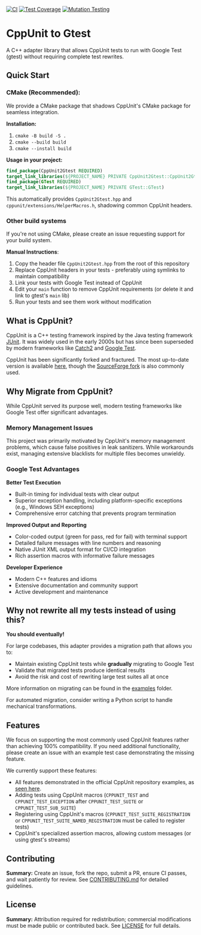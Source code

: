 [![CI](https://github.com/OlekRaymond/CppUnit2Gtest/actions/workflows/CI.yml/badge.svg)](https://github.com/OlekRaymond/CppUnit2Gtest/actions/workflows/CI.yml)
[![Test Coverage](https://img.shields.io/endpoint?url=https://raw.githubusercontent.com/wiki/OlekRaymond/CppUnit2Gtest/coverage-badge-data.md)](https://github.com/OlekRaymond/CppUnit2Gtest/actions/workflows/CI.yml)
[![Mutation Testing](https://img.shields.io/endpoint?url=https://raw.githubusercontent.com/wiki/OlekRaymond/CppUnit2Gtest/mutation-badge-data.md)](https://mull.readthedocs.io/en/0.26.0/MutationTestingIntro.html)

# CppUnit to Gtest

A C++ adapter library that allows CppUnit tests to run with Google Test (gtest) without requiring complete test rewrites.

## Quick Start

### CMake (Recommended):
We provide a CMake package that shadows CppUnit's CMake package for seamless integration.

**Installation:**
1. `cmake -B build -S .`
2. `cmake --build build`
3. `cmake --install build`

**Usage in your project:**
```cmake
find_package(CppUnit2Gtest REQUIRED)
target_link_libraries(${PROJECT_NAME} PRIVATE CppUnit2Gtest::CppUnit2Gtest)
find_package(GTest REQUIRED)
target_link_libraries(${PROJECT_NAME} PRIVATE GTest::GTest) 
```
This automatically provides `CppUnit2Gtest.hpp` and `cppunit/extensions/HelperMacros.h`, shadowing common CppUnit headers. 

### Other build systems
If you're not using CMake, please create an issue requesting support for your build system.

**Manual Instructions**:
1. Copy the header file `CppUnit2Gtest.hpp` from the root of this repository
2. Replace CppUnit headers in your tests - preferably using symlinks to maintain compatibility
3. Link your tests with Google Test instead of CppUnit
4. Edit your `main` function to remove CppUnit requirements (or delete it and link to gtest's `main` lib)
5. Run your tests and see them work without modification


## What is CppUnit?
CppUnit is a C++ testing framework inspired by the Java testing framework [JUnit](https://junit.org/). 
It was widely used in the early 2000s but has since been superseded by modern frameworks like 
[Catch2](https://github.com/catchorg/Catch2) and [Google Test](https://github.com/google/googletest).

CppUnit has been significantly forked and fractured. 
The most up-to-date version is available [here](https://freedesktop.org/wiki/Software/cppunit/),
though the [SourceForge fork](https://sourceforge.net/projects/cppunit/) is also commonly used.

## Why Migrate from CppUnit?

While CppUnit served its purpose well, modern testing frameworks like Google Test offer significant advantages.

### Memory Management Issues
This project was primarily motivated by CppUnit's memory management problems, which cause false positives 
in leak sanitizers. While workarounds exist, managing extensive blacklists for multiple files becomes unwieldy.

### Google Test Advantages

**Better Test Execution**
- Built-in timing for individual tests with clear output
- Superior exception handling, including platform-specific exceptions (e.g., Windows SEH exceptions)
- Comprehensive error catching that prevents program termination

**Improved Output and Reporting**
- Color-coded output (green for pass, red for fail) with terminal support
- Detailed failure messages with line numbers and reasoning
- Native JUnit XML output format for CI/CD integration
- Rich assertion macros with informative failure messages

**Developer Experience**
- Modern C++ features and idioms
- Extensive documentation and community support
- Active development and maintenance


## Why not rewrite all my tests instead of using this?
**You should eventually!** 

For large codebases, this adapter provides a migration path that allows you to:

- Maintain existing CppUnit tests while **gradually** migrating to Google Test
- Validate that migrated tests produce identical results
- Avoid the risk and cost of rewriting large test suites all at once

More information on migrating can be found in the [examples](tests/examples/README.md) folder.

For automated migration, consider writing a Python script to handle mechanical transformations.

[//]: # (TODO: Write said python script and add it to the repo)

## Features

We focus on supporting the most commonly used CppUnit features rather than achieving 100% compatibility. 
If you need additional functionality, please create an issue with an example test case demonstrating the missing feature.

We currently support these features:
- All features demonstrated in the official CppUnit repository examples, as [seen here](./tests/examples).
- Adding tests using CppUnit macros (`CPPUNIT_TEST` and `CPPUNIT_TEST_EXCEPTION` after `CPPUNIT_TEST_SUITE` or `CPPUNIT_TEST_SUB_SUITE`)
- Registering using CppUnit's macros (`CPPUNIT_TEST_SUITE_REGISTRATION` or `CPPUNIT_TEST_SUITE_NAMED_REGISTRATION` must be called to register tests)
- CppUnit's specialized assertion macros, allowing custom messages (or using gtest's streams)

## Contributing

**Summary:** Create an issue, fork the repo, submit a PR, ensure CI passes, and wait patiently for review.
See [CONTRIBUTING.md](CONTRIBUTING.md) for detailed guidelines.

## License

**Summary:** Attribution required for redistribution; commercial modifications must be made public or contributed back.
See [LICENSE](./LICENSE) for full details.
